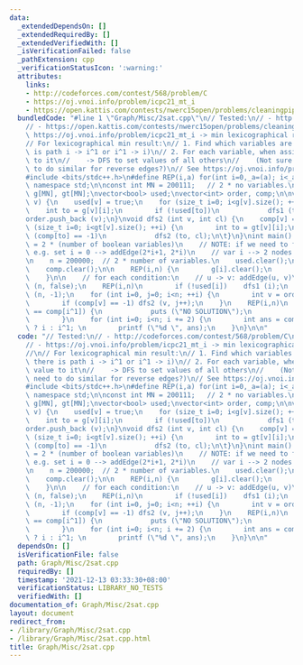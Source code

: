 ```yaml
---
data:
  _extendedDependsOn: []
  _extendedRequiredBy: []
  _extendedVerifiedWith: []
  _isVerificationFailed: false
  _pathExtension: cpp
  _verificationStatusIcon: ':warning:'
  attributes:
    links:
    - http://codeforces.com/contest/568/problem/C
    - https://oj.vnoi.info/problem/icpc21_mt_i
    - https://open.kattis.com/contests/nwerc15open/problems/cleaningpipes
  bundledCode: "#line 1 \"Graph/Misc/2sat.cpp\"\n// Tested:\n// - http://codeforces.com/contest/568/problem/C\n\
    // - https://open.kattis.com/contests/nwerc15open/problems/cleaningpipes\n// -\
    \ https://oj.vnoi.info/problem/icpc21_mt_i -> min lexicographical result\n//\n\
    // For lexicographical min result:\n// 1. Find which variables are fixed (if there\
    \ is path i -> i^1 or i^1 -> i)\n// 2. For each variable, when assigning value\
    \ to it\n//    -> DFS to set values of all others\n//    (Not sure if we need\
    \ to do similar for reverse edges?)\n// See https://oj.vnoi.info/problem/icpc21_mt_i\n\
    #include <bits/stdc++.h>\n#define REP(i,a) for(int i=0,_a=(a); i<_a; i++)\nusing\
    \ namespace std;\n\nconst int MN = 200111;   // 2 * no variables.\nint n;\nvector<int>\
    \ g[MN], gt[MN];\nvector<bool> used;\nvector<int> order, comp;\n\nvoid dfs1 (int\
    \ v) {\n    used[v] = true;\n    for (size_t i=0; i<g[v].size(); ++i) {\n    \
    \    int to = g[v][i];\n        if (!used[to])\n            dfs1 (to);\n\t}\n\t\
    order.push_back (v);\n}\nvoid dfs2 (int v, int cl) {\n    comp[v] = cl;\n    for\
    \ (size_t i=0; i<gt[v].size(); ++i) {\n        int to = gt[v][i];\n        if\
    \ (comp[to] == -1)\n            dfs2 (to, cl);\n\t}\n}\nint main() {\n    // n\
    \ = 2 * (number of boolean variables)\n    // NOTE: if we need to fix some variable,\
    \ e.g. set i = 0 --> addEdge(2*i+1, 2*i)\n    // var i --> 2 nodes: 2*i, 2*i+1.\n\
    \n    n = 200000;  // 2 * number of variables.\n    used.clear();\n    order.clear();\n\
    \    comp.clear();\n\n    REP(i,n) {\n        g[i].clear();\n        gt[i].clear();\n\
    \    }\n\n    // for each condition:\n    // u -> v: addEdge(u, v)\n\n    used.assign\
    \ (n, false);\n    REP(i,n)\n        if (!used[i])    dfs1 (i);\n    comp.assign\
    \ (n, -1);\n    for (int i=0, j=0; i<n; ++i) {\n        int v = order[n-i-1];\n\
    \        if (comp[v] == -1) dfs2 (v, j++);\n    }\n    REP(i,n)\n        if (comp[i]\
    \ == comp[i^1]) {\n            puts (\"NO SOLUTION\");\n            return 0;\n\
    \        }\n    for (int i=0; i<n; i += 2) {\n        int ans = comp[i] > comp[i^1]\
    \ ? i : i^1; \n        printf (\"%d \", ans);\n    }\n}\n\n"
  code: "// Tested:\n// - http://codeforces.com/contest/568/problem/C\n// - https://open.kattis.com/contests/nwerc15open/problems/cleaningpipes\n\
    // - https://oj.vnoi.info/problem/icpc21_mt_i -> min lexicographical result\n\
    //\n// For lexicographical min result:\n// 1. Find which variables are fixed (if\
    \ there is path i -> i^1 or i^1 -> i)\n// 2. For each variable, when assigning\
    \ value to it\n//    -> DFS to set values of all others\n//    (Not sure if we\
    \ need to do similar for reverse edges?)\n// See https://oj.vnoi.info/problem/icpc21_mt_i\n\
    #include <bits/stdc++.h>\n#define REP(i,a) for(int i=0,_a=(a); i<_a; i++)\nusing\
    \ namespace std;\n\nconst int MN = 200111;   // 2 * no variables.\nint n;\nvector<int>\
    \ g[MN], gt[MN];\nvector<bool> used;\nvector<int> order, comp;\n\nvoid dfs1 (int\
    \ v) {\n    used[v] = true;\n    for (size_t i=0; i<g[v].size(); ++i) {\n    \
    \    int to = g[v][i];\n        if (!used[to])\n            dfs1 (to);\n\t}\n\t\
    order.push_back (v);\n}\nvoid dfs2 (int v, int cl) {\n    comp[v] = cl;\n    for\
    \ (size_t i=0; i<gt[v].size(); ++i) {\n        int to = gt[v][i];\n        if\
    \ (comp[to] == -1)\n            dfs2 (to, cl);\n\t}\n}\nint main() {\n    // n\
    \ = 2 * (number of boolean variables)\n    // NOTE: if we need to fix some variable,\
    \ e.g. set i = 0 --> addEdge(2*i+1, 2*i)\n    // var i --> 2 nodes: 2*i, 2*i+1.\n\
    \n    n = 200000;  // 2 * number of variables.\n    used.clear();\n    order.clear();\n\
    \    comp.clear();\n\n    REP(i,n) {\n        g[i].clear();\n        gt[i].clear();\n\
    \    }\n\n    // for each condition:\n    // u -> v: addEdge(u, v)\n\n    used.assign\
    \ (n, false);\n    REP(i,n)\n        if (!used[i])    dfs1 (i);\n    comp.assign\
    \ (n, -1);\n    for (int i=0, j=0; i<n; ++i) {\n        int v = order[n-i-1];\n\
    \        if (comp[v] == -1) dfs2 (v, j++);\n    }\n    REP(i,n)\n        if (comp[i]\
    \ == comp[i^1]) {\n            puts (\"NO SOLUTION\");\n            return 0;\n\
    \        }\n    for (int i=0; i<n; i += 2) {\n        int ans = comp[i] > comp[i^1]\
    \ ? i : i^1; \n        printf (\"%d \", ans);\n    }\n}\n\n"
  dependsOn: []
  isVerificationFile: false
  path: Graph/Misc/2sat.cpp
  requiredBy: []
  timestamp: '2021-12-13 03:33:30+08:00'
  verificationStatus: LIBRARY_NO_TESTS
  verifiedWith: []
documentation_of: Graph/Misc/2sat.cpp
layout: document
redirect_from:
- /library/Graph/Misc/2sat.cpp
- /library/Graph/Misc/2sat.cpp.html
title: Graph/Misc/2sat.cpp
---
```

